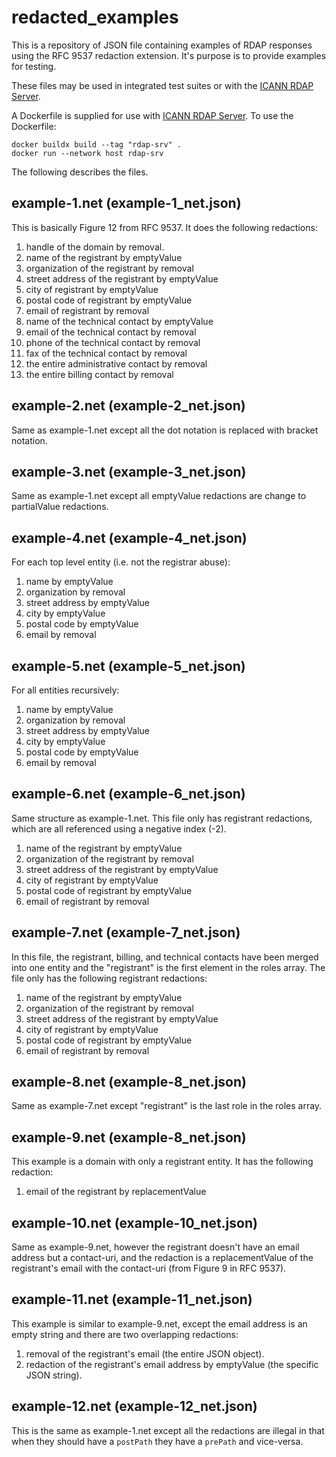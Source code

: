 # redacted_examples

This is a repository of JSON file containing examples of RDAP responses using the
RFC 9537 redaction extension. It's purpose is to provide examples for testing.

These files may be used in integrated test suites or with the
[ICANN RDAP Server](https://github.com/icann/icann-rdap/blob/main/icann-rdap-srv/README.md).

A Dockerfile is supplied for use with 
[ICANN RDAP Server](https://github.com/icann/icann-rdap/blob/main/icann-rdap-srv/README.md).
To use the Dockerfile:
```
docker buildx build --tag "rdap-srv" .
docker run --network host rdap-srv
```

The following describes the files.

example-1.net (example-1_net.json)
----------------------------------

This is basically Figure 12 from RFC 9537. It does the following redactions:

1. handle of the domain by removal.
1. name of the registrant by emptyValue
1. organization of the registrant by removal
1. street address of the registrant by emptyValue
1. city of registrant by emptyValue
1. postal code of registrant by emptyValue
1. email of registrant by removal
1. name of the technical contact by emptyValue
1. email of the technical contact by removal
1. phone of the technical contact by removal
1. fax of the technical contact by removal
1. the entire administrative contact by removal
1. the entire billing contact by removal

example-2.net (example-2_net.json)
----------------------------------

Same as example-1.net except all the dot notation is replaced with bracket notation.

example-3.net (example-3_net.json)
----------------------------------

Same as example-1.net except all emptyValue redactions are change to partialValue redactions.

example-4.net (example-4_net.json)
----------------------------------

For each top level entity (i.e. not the registrar abuse):
1. name  by emptyValue
1. organization by removal
1. street address by emptyValue
1. city by emptyValue
1. postal code by emptyValue
1. email by removal

example-5.net (example-5_net.json)
----------------------------------

For all entities recursively:
1. name  by emptyValue
1. organization by removal
1. street address by emptyValue
1. city by emptyValue
1. postal code by emptyValue
1. email by removal

example-6.net (example-6_net.json)
----------------------------------

Same structure as example-1.net. This file only has registrant redactions, which are
all referenced using a negative index (-2).
1. name of the registrant by emptyValue
1. organization of the registrant by removal
1. street address of the registrant by emptyValue
1. city of registrant by emptyValue
1. postal code of registrant by emptyValue
1. email of registrant by removal

example-7.net (example-7_net.json)
----------------------------------

In this file, the registrant, billing, and technical contacts have been merged into
one entity and the "registrant" is the first element in the roles array. 
The file only has the following registrant redactions:
1. name of the registrant by emptyValue
1. organization of the registrant by removal
1. street address of the registrant by emptyValue
1. city of registrant by emptyValue
1. postal code of registrant by emptyValue
1. email of registrant by removal

example-8.net (example-8_net.json)
----------------------------------

Same as example-7.net except "registrant" is the last role in the roles array.

example-9.net (example-8_net.json)
----------------------------------

This example is a domain with only a registrant entity. It has the following redaction:
1. email of the registrant by replacementValue

example-10.net (example-10_net.json)
------------------------------------

Same as example-9.net, however the registrant doesn't have an email address but a
contact-uri, and the redaction is a replacementValue of the registrant's email with
the contact-uri (from Figure 9 in RFC 9537).


example-11.net (example-11_net.json)
------------------------------------

This example is similar to example-9.net, except the email address is an empty string
and there are two overlapping redactions:
1. removal of the registrant's email (the entire JSON object).
1. redaction of the registrant's email address by emptyValue (the specific JSON string).


example-12.net (example-12_net.json)
------------------------------------

This is the same as example-1.net except all the redactions are illegal in that when
they should have a `postPath` they have a `prePath` and vice-versa.
